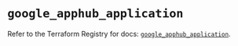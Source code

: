 # `google_apphub_application`

Refer to the Terraform Registry for docs: [`google_apphub_application`](https://registry.terraform.io/providers/hashicorp/google/6.30.0/docs/resources/apphub_application).
